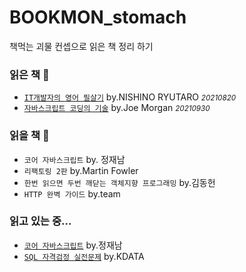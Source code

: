 # BOOKMON_stomach
책먹는 괴물 컨셉으로 읽은 책 정리 하기 

### 읽은 책 📖
- [`IT개발자의 영어 필살기`](https://github.com/leeokdk/BOOKMON_stomach/tree/main/it_english) by.NISHINO RYUTARO <small>*20210820*</small>
- [`자바스크립트 코딩의 기술`](https://github.com/leeokdk/BOOKMON_stomach/tree/main/js_coding+tech) by.Joe Morgan <small>*20210930*</small>

### 읽을 책 📖
- `코어 자바스크립트` by. 정재남
- `리팩토링 2판` by.Martin Fowler
- `한번 읽으면 두번 깨닫는 객체지향 프로그래밍` by.김동헌
- `HTTP 완벽 가이드` by.team

### 읽고 있는 중...
- [`코어 자바스크립트`](https://github.com/leeokdk/BOOKMON_stomach/tree/main/js_core) by.정재남
- [`SQL 자격검정 실전문제`](https://github.com/leeokdk/BOOKMON_stomach/tree/main/sql_dev+forExam) by.KDATA